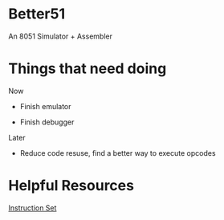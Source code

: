 # Better51
An 8051 Simulator + Assembler

# Things that need doing
Now

* Finish emulator

* Finish debugger

Later

* Reduce code resuse, find a better way to execute opcodes

# Helpful Resources
[Instruction Set](https://www.win.tue.nl/~aeb/comp/8051/set8051.html)
